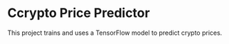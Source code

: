 # Ccrypto Price Predictor

This project trains and uses a TensorFlow model to predict crypto prices.
